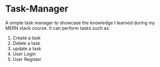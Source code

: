 # Task-Manager
A simple task manager to showcase the knowledge I learned during my MERN stack course.
It can perform tasks such as:
  1. Create a task
  2. Delete a task
  3. update a task
  4. User Login
  5. User Register

